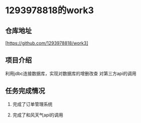 # 1293978818的work3

## 仓库地址

[https://github.com/1293978818/work3]

## 项目介绍

利用jdbc连接数据库，实现对数据库的增删改查
对第三方api的调用

## 任务完成情况

1. 完成了订单管理系统

2. 完成了和风天气api的调用